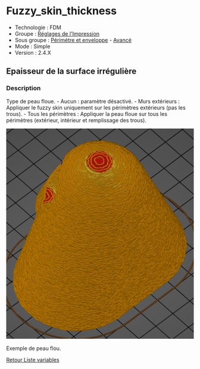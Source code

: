 # Fuzzy_skin_thickness
* Technologie : FDM
* Groupe : [Réglages de l'Impression](../print_settings/print_settings.md)
* Sous groupe : [Périmètre et enveloppe](../print_settings/print_settings.md#périmètre-et-enveloppe) - [Avancé](../print_settings/print_settings.md#avancé)
* Mode : Simple
* Version : 2.4.X

## Epaisseur de la surface irrégulière

### Description

Type de peau floue.
	- Aucun : paramètre désactivé.
	- Murs extérieurs : Appliquer le fuzzy skin uniquement sur les périmètres extérieurs (pas les trous).
	- Tous les périmètres : Appliquer la peau floue sur tous les périmètres (extérieur, intérieur et remplissage des trous).


![Image : Exemple de peau floue](./images/fuzzy_skin/01.png) 

 Exemple de peau flou.

[Retour Liste variables](variable_list.md)